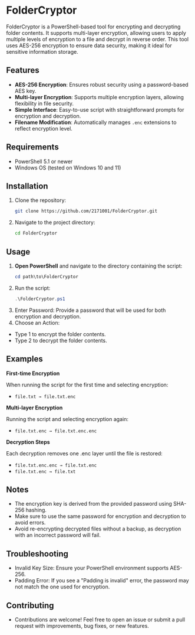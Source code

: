 # FolderCryptor
FolderCryptor is a PowerShell-based tool for encrypting and decrypting folder contents. It supports multi-layer encryption, allowing users to apply multiple levels of encryption to a file and decrypt in reverse order. This tool uses AES-256 encryption to ensure data security, making it ideal for sensitive information storage.

## Features
- **AES-256 Encryption**: Ensures robust security using a password-based AES key.
- **Multi-layer Encryption**: Supports multiple encryption layers, allowing flexibility in file security.
- **Simple Interface**: Easy-to-use script with straightforward prompts for encryption and decryption.
- **Filename Modification**: Automatically manages `.enc` extensions to reflect encryption level.

## Requirements
- PowerShell 5.1 or newer
- Windows OS (tested on Windows 10 and 11)

## Installation
1. Clone the repository:
   ```bash
   git clone https://github.com/2171001/FolderCryptor.git
   ```
2. Navigate to the project directory:
   ```bash
   cd FolderCryptor
   ```

## Usage
1. **Open PowerShell** and navigate to the directory containing the script:
   ```powershell
   cd path\to\FolderCryptor
   ```
2. Run the script:
   ```powershell
   .\FolderCryptor.ps1
   ```
3. Enter Password: Provide a password that will be used for both encryption and decryption.
4. Choose an Action:
- Type 1 to encrypt the folder contents.
- Type 2 to decrypt the folder contents.

## Examples
**First-time Encryption**

When running the script for the first time and selecting encryption:
- `file.txt → file.txt.enc`

**Multi-layer Encryption**

Running the script and selecting encryption again:
- `file.txt.enc → file.txt.enc.enc`

**Decryption Steps**

Each decryption removes one .enc layer until the file is restored:
- `file.txt.enc.enc → file.txt.enc`
- `file.txt.enc → file.txt`

## Notes
- The encryption key is derived from the provided password using SHA-256 hashing.
- Make sure to use the same password for encryption and decryption to avoid errors.
- Avoid re-encrypting decrypted files without a backup, as decryption with an incorrect password will fail.

## Troubleshooting
- Invalid Key Size: Ensure your PowerShell environment supports AES-256.
- Padding Error: If you see a "Padding is invalid" error, the password may not match the one used for encryption.

## Contributing
- Contributions are welcome! Feel free to open an issue or submit a pull request with improvements, bug fixes, or new features.
